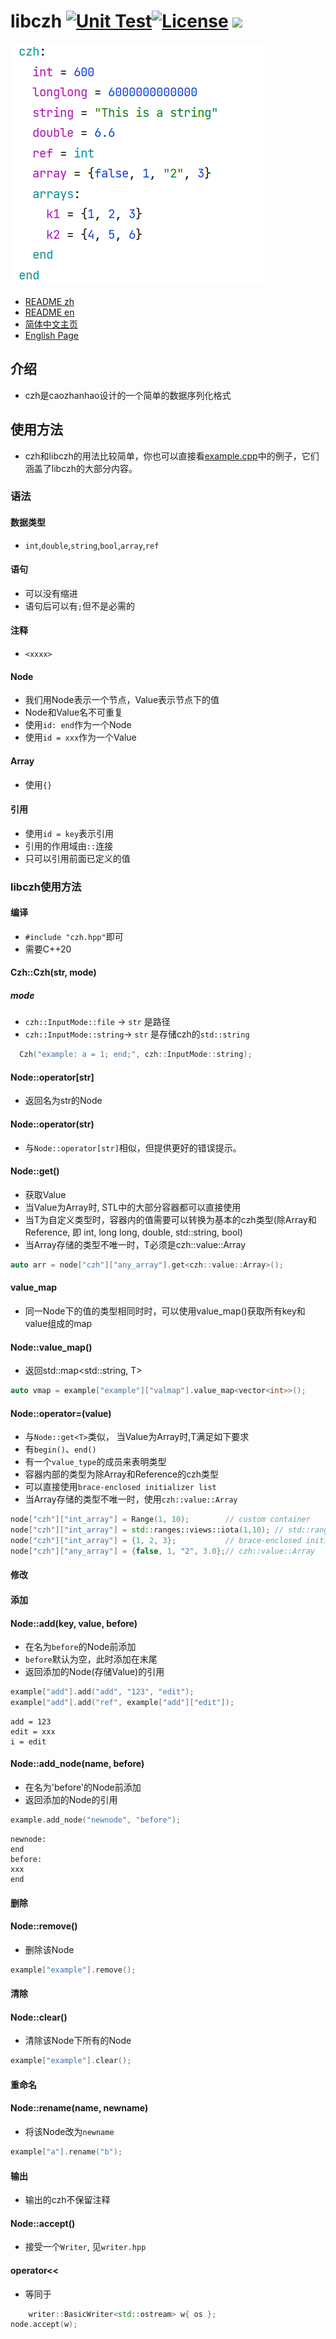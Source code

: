 # libczh  [![Unit Test](https://github.com/caozhanhao/libczh/actions/workflows/tests.yml/badge.svg)](https://github.com/caozhanhao/libczh/actions/workflows/tests.yml)[![License](https://img.shields.io/github/license/caozhanhao/libczh?label=License&style=flat-square)](LICENSE) ![](https://img.shields.io/github/v/release/caozhanhao/libczh?label=Release&style=flat-square)

![example](examples/example.png)

-   [README zh](README.md)
-   [README en](README.en.md)
-   [简体中文主页](https://libczh.vercel.app/)
-   [English Page](https://libczh-en.vercel.app/)

## 介绍

-   czh是caozhanhao设计的一个简单的数据序列化格式

## 使用方法

-   czh和libczh的用法比较简单，你也可以直接看[example.cpp](examples/cpp/example.cpp)中的例子，它们涵盖了libczh的大部分内容。

### 语法

#### 数据类型

-   `int`,`double`,`string`,`bool`,`array`,`ref`

#### 语句

-   可以没有缩进
-   语句后可以有`;`但不是必需的

#### 注释

-   `<xxxx>`

#### Node

-   我们用Node表示一个节点，Value表示节点下的值
-   Node和Value名不可重复
-   使用`id: end`作为一个Node
-   使用`id = xxx`作为一个Value

#### Array

-   使用`{}`

#### 引用

-   使用`id = key`表示引用
-   引用的作用域由`::`连接
-   只可以引用前面已定义的值

### libczh使用方法

#### 编译

-   `#include "czh.hpp"`即可
-   需要C++20

#### Czh::Czh(str, mode)

##### mode

-   `czh::InputMode::file`  -> `str` 是路径
-   `czh::InputMode::string`-> `str` 是存储czh的`std::string`

```c++
  Czh("example: a = 1; end;", czh::InputMode::string);
```

#### Node::operator[str]

-   返回名为str的Node

#### Node::operator(str)

-   与`Node::operator[str]`相似，但提供更好的错误提示。

#### Node::get<T>()

- 获取Value
- 当Value为Array时, STL中的大部分容器都可以直接使用
- 当T为自定义类型时，容器内的值需要可以转换为基本的czh类型(除Array和Reference, 即 int, long long, double, std::string, bool)
- 当Array存储的类型不唯一时，T必须是czh::value::Array

```c++
auto arr = node["czh"]["any_array"].get<czh::value::Array>();
```

#### value_map

-   同一Node下的值的类型相同时时，可以使用value_map()获取所有key和value组成的map

#### Node::value_map<T>()
-   返回std::map<std::string, T>

```c++
auto vmap = example["example"]["valmap"].value_map<vector<int>>();
```

#### Node::operator=(value)

-   与`Node::get<T>`类似， 当Value为Array时,T满足如下要求
-   有`begin()`、`end()`
-   有一个`value_type`的成员来表明类型
-   容器内部的类型为除Array和Reference的czh类型
-   可以直接使用`brace-enclosed initializer list`
-   当Array存储的类型不唯一时，使用`czh::value::Array`

```c++
node["czh"]["int_array"] = Range(1, 10);        // custom container
node["czh"]["int_array"] = std::ranges::views::iota(1,10); // std::ranges
node["czh"]["int_array"] = {1, 2, 3};           // brace-enclosed initializer list
node["czh"]["any_array"] = {false, 1, "2", 3.0};// czh::value::Array
```

#### 修改

#### 添加

#### Node::add(key, value, before)

-   在名为`before`的Node前添加
-   `before`默认为空，此时添加在末尾
-   返回添加的Node(存储Value)的引用

```c++
example["add"].add("add", "123", "edit");
example["add"].add("ref", example["add"]["edit"]);
```

```
add = 123
edit = xxx
i = edit
```

#### Node::add_node(name, before)
-   在名为'before'的Node前添加
-   返回添加的Node的引用

```c++
example.add_node("newnode", "before");
```

```
newnode:
end
before:
xxx
end
```

#### 删除

#### Node::remove()

-   删除该Node

```c++
example["example"].remove();
```

#### 清除

#### Node::clear()

-   清除该Node下所有的Node

```c++
example["example"].clear();
```

#### 重命名

#### Node::rename(name, newname)

-   将该Node改为`newname`

```c++
example["a"].rename("b");
```

#### 输出

-   输出的czh不保留注释

#### Node::accept()

- 接受一个`Writer`, 见`writer.hpp`

#### operator<<

- 等同于

```c++
    writer::BasicWriter<std::ostream> w{ os };
node.accept(w);
```
